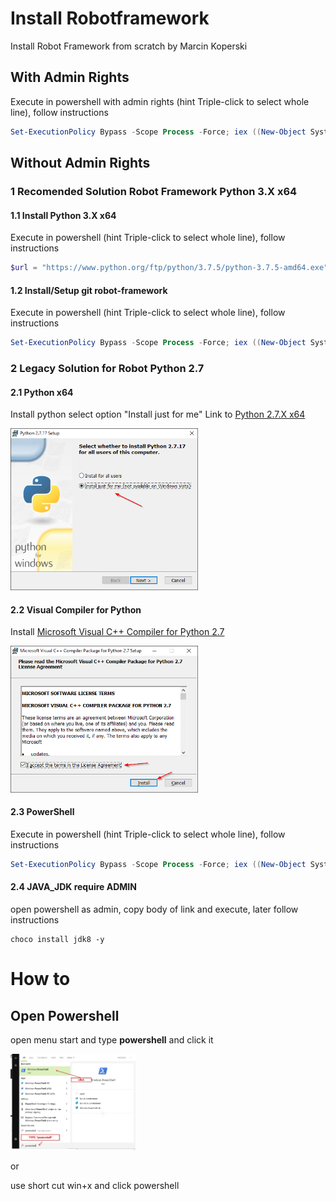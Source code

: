 

# Install Robotframework 
Install Robot Framework from scratch by Marcin Koperski

## With Admin Rights
Execute in powershell with admin rights (hint  Triple-click to select whole line), follow instructions
```powershell
Set-ExecutionPolicy Bypass -Scope Process -Force; iex ((New-Object System.Net.WebClient).DownloadString('https://raw.githubusercontent.com/IlfirinPL/robot-install/master/install-admin.ps1'))

```

## Without Admin Rights
### 1 Recomended Solution Robot Framework Python 3.X  x64
#### 1.1 Install Python 3.X x64
Execute in powershell (hint  Triple-click to select whole line), follow instructions
```powershell
$url = "https://www.python.org/ftp/python/3.7.5/python-3.7.5-amd64.exe" ; $output = "$env:USERPROFILE/Downloads" ; $start_time = Get-Date; Import-Module BitsTransfer ; Start-BitsTransfer -Source $url -Destination $output; Write-Output "Time taken: $((Get-Date).Subtract($start_time).Seconds) second(s)" ; & "$env:USERPROFILE/Downloads/python-3.7.5-amd64.exe"
```

#### 1.2 Install/Setup git robot-framework
Execute in powershell (hint  Triple-click to select whole line), follow instructions
```powershell
Set-ExecutionPolicy Bypass -Scope Process -Force; iex ((New-Object System.Net.WebClient).DownloadString('https://raw.githubusercontent.com/IlfirinPL/robot-install/master/install-no-admin.ps1'))

```

### 2 Legacy Solution for Robot Python 2.7
#### 2.1 Python x64
Install python select option "Install just for me"
Link to [Python 2.7.X x64](https://www.python.org/ftp/python/2.7.17/python-2.7.17.amd64.msi) 

<img src="https://github.com/IlfirinPL/robot-install/raw/master/img/Python%202.7.17%20Setup.png" width="300">


#### 2.2 Visual Compiler for Python
Install [Microsoft Visual C++ Compiler for Python 2.7](https://www.microsoft.com/en-us/download/details.aspx?id=44266)

<img src="https://github.com/IlfirinPL/robot-install/raw/master/img/VC27.png" width="300">

#### 2.3 PowerShell
Execute in powershell (hint  Triple-click to select whole line), follow instructions

```powershell
Set-ExecutionPolicy Bypass -Scope Process -Force; iex ((New-Object System.Net.WebClient).DownloadString('https://raw.githubusercontent.com/IlfirinPL/robot-install/master/install-no-admin.python.2.7.ps1'))
```

#### 2.4 JAVA_JDK require ADMIN
open powershell as admin, copy body of link and execute, later follow instructions

```shell
choco install jdk8 -y
```

# How to 
## Open Powershell

open menu start and type **powershell** and click it

<img src="https://github.com/IlfirinPL/robot-install/raw/master/img/powershell.png" width="200">

or

use short cut win+x and click powershell
